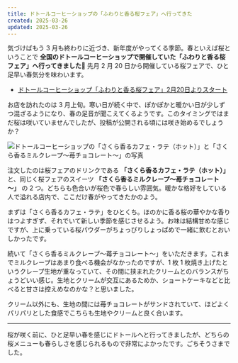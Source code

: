 ```yaml
---
title: ドトールコーヒーショップの「ふわりと香る桜フェア」へ行ってきた
created: 2025-03-26
updated: 2025-03-26
---
```


気づけばもう 3 月も終わりに近づき、新年度がやってくる季節。春といえば桜ということで **全国のドトールコーヒーショップで開催していた「ふわりと香る桜フェア」へ行ってきました🌸** 先月 2 月 20 日から開催している桜フェアで、ひと足早い春気分を味わいます。

- [ドトールコーヒーショップ「ふわりと香る桜フェア」2月20日よりスタート](https://www.doutor.co.jp/news/newsrelease/detail/20250205160921.html)

お店を訪れたのは 3 月上旬。寒い日が続く中で、ぽかぽかと暖かい日が少しずつ混ざるようになり、春の足音が聞こえてくるようです。このタイミングではまだ桜は咲いていませんでしたが、投稿が公開される頃には咲き始めるでしょうか？

![ドトールコーヒーショップの「さくら香るカフェ・ラテ（ホット）」と「さくら香るミルクレープ～苺チョコレート～」の写真](14d06ee3-5e04-4279-47ad-55a67f2bb500)

注文したのは桜フェアのドリンクである **「さくら香るカフェ・ラテ（ホット）」** と、同じく桜フェアのスイーツ **「さくら香るミルクレープ～苺チョコレート～」** の 2 つ。どちらも色合いが桜色で春らしい雰囲気。暖かな格好をしている人で溢れる店内で、ここだけ春がやってきたかのよう。

まずは「さくら香るカフェ・ラテ」をひとくち。ほのかに香る桜の華やかな香りはつよすぎず、それでいて新しい季節を感じさせるよう。お味は結構甘めな感じですが、上に乗っている桜パウダーがちょっぴりしょっぱめで一緒に飲むとおいしかったです。

続いて「さくら香るミルクレープ～苺チョコレート～」をいただきます。これまでミルクレープはあまり食べる機会がなかったのですが、1 枚 1 枚焼き上げたというクレープ生地が重なっていて、その間に挟まれたクリームとのバランスがちょうどいい感じ。生地とクリームが交互にあるためか、ショートケーキなどと比べると甘さは控えめなのかな？と思いました。

クリーム以外にも、生地の間には苺チョコレートがサンドされていて、ほどよくパリパリとした食感でこちらも生地やクリームと良く合います。

---

桜が咲く前に、ひと足早い春を感じにドトールへと行ってきましたが、どちらの桜メニューも春らしさを感じられるもので非常によかったです。ごちそうさまでした。
